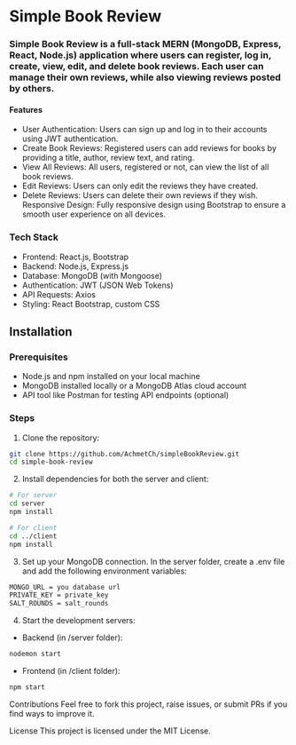 # Simple Book Review
### Simple Book Review is a full-stack MERN (MongoDB, Express, React, Node.js) application where users can register, log in, create, view, edit, and delete book reviews. Each user can manage their own reviews, while also viewing reviews posted by others.

#### Features
* User Authentication: Users can sign up and log in to their accounts using JWT authentication.
* Create Book Reviews: Registered users can add reviews for books by providing a title, author, review text, and rating.
* View All Reviews: All users, registered or not, can view the list of all book reviews.
* Edit Reviews: Users can only edit the reviews they have created.
* Delete Reviews: Users can delete their own reviews if they wish.
Responsive Design: Fully responsive design using Bootstrap to ensure a smooth user experience on all devices.

### Tech Stack
* Frontend: React.js, Bootstrap
* Backend: Node.js, Express.js
* Database: MongoDB (with Mongoose)
* Authentication: JWT (JSON Web Tokens)
* API Requests: Axios
* Styling: React Bootstrap, custom CSS

## Installation
### Prerequisites
* Node.js and npm installed on your local machine
* MongoDB installed locally or a MongoDB Atlas cloud account
* API tool like Postman for testing API endpoints (optional)

### Steps
1. Clone the repository:
``` bash 
git clone https://github.com/AchmetCh/simpleBookReview.git
cd simple-book-review 
```
2. Install dependencies for both the server and client:
``` bash
# For server
cd server
npm install

# For client
cd ../client
npm install
```
3. Set up your MongoDB connection. In the server folder, create a .env file and add the following environment variables:
``` bash
MONGO_URL = you database url
PRIVATE_KEY = private_key
SALT_ROUNDS = salt_rounds
```
4. Start the development servers:
* Backend (in /server folder):
``` bash
nodemon start
```
* Frontend (in /client folder):
``` bash
npm start
```
Contributions
Feel free to fork this project, raise issues, or submit PRs if you find ways to improve it.

License
This project is licensed under the MIT License.


